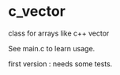 # c_vector
class for arrays like c++ vector

See main.c to learn usage.

first version : needs some tests.
